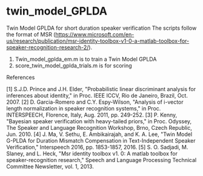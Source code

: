 # twin_model_GPLDA
Twin Model GPLDA for short duration speaker verification
The scripts follow the format of MSR (https://www.microsoft.com/en-us/research/publication/msr-identity-toolbox-v1-0-a-matlab-toolbox-for-speaker-recognition-research-2/).
1. Twin_model_gplda_em.m is to train a Twin Model GPLDA
2. score_twin_model_gplda_trials.m is for scoring

References

[1] S.J.D. Prince and J.H. Elder, "Probabilistic linear discriminant analysis
       for inferences about identity," in Proc. IEEE ICCV, Rio de Janeiro, Brazil, Oct. 2007.
[2] D. Garcia-Romero and C.Y. Espy-Wilson, "Analysis of i-vector length normalization
       in speaker recognition systems," in Proc. INTERSPEECH, Florence, Italy, Aug. 2011, pp. 249-252.
[3] P. Kenny, "Bayesian speaker verification with heavy-tailed priors," in Proc. Odyssey, 
       The Speaker and Language Recognition Workshop, Brno, Czech Republic, Jun. 2010.
[4] J. Ma, V. Sethu, E. Ambikairajah, and K. A. Lee, "Twin Model G-PLDA for Duration Mismatch Compensation in Text-Independent Speaker Verification," Interspeech 2016, pp. 1853-1857, 2016.
[5] S. O. Sadjadi, M. Slaney, and L. Heck, "Msr identity toolbox v1. 0: A matlab toolbox for speaker-recognition research," Speech and Language Processing Technical Committee Newsletter, vol. 1, 2013.
